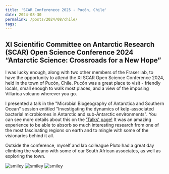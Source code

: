 ```yaml
---
title: 'SCAR Conferenece 2025 - Pucón, Chile'
date: 2024-08-30
permalink: /posts/2024/08/chile/
tags:
---
```

XI Scientific Committee on Antarctic Research (SCAR) Open Science Conference 2024 
“Antarctic Science: Crossroads for a New Hope”
------
I was lucky enough, along with two other members of the Fraser lab, to have the opportunity to attend the XI SCAR Open Science Conference 2024, held in the town of Pucón, Chile. Pucón was a great place to visit - friendly locals, small enough to walk most places, and a view of the imposing Villarica volcano wherever you go.

I presented a talk in the "Microbial Biogeography of Antarctica and Southern Ocean" session entitled "Investigating the dynamics of kelp-associated bacterial microbiomes in Antarctic and sub-Antarctic environments". You can see more details about this on the ['Talks' page!](https://phoebeachapman.github.io/talks/) It was an amazing experience to be able to absorb so much interesting research from one of the most fascinating regions on earth and to mingle with some of the visionaries behind it all. 

Outside the conference, myself and lab colleague Pluto had a great day climbing the volcano with some of our South African associates, as well as exploring the town.

![smiley](../images/smiley.png) ![smiley](../images/smiley.png) ![smiley](../images/smiley.png)
